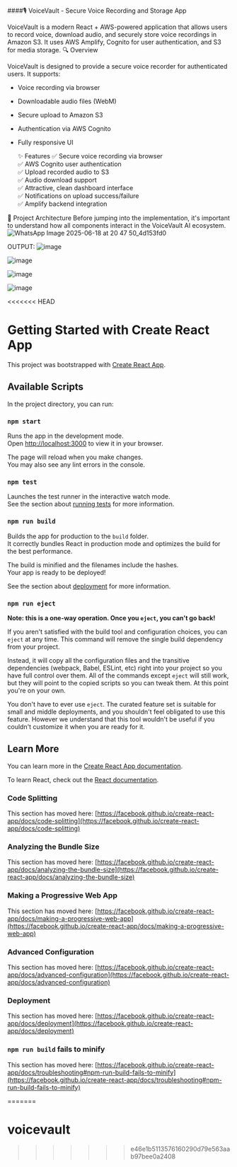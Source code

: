 ####🎙️ VoiceVault - Secure Voice Recording and Storage App

VoiceVault is a modern React + AWS-powered application that allows users to record voice, download audio, and securely store voice recordings in Amazon S3. It uses AWS Amplify, Cognito for user authentication, and S3 for media storage.
🔍 Overview

VoiceVault is designed to provide a secure voice recorder for authenticated users. It supports:
- Voice recording via browser
- Downloadable audio files (WebM)
- Secure upload to Amazon S3
- Authentication via AWS Cognito
- Fully responsive UI

  ✨ Features
✅ Secure voice recording via browser  
✅ AWS Cognito user authentication  
✅ Upload recorded audio to S3  
✅ Audio download support  
✅ Attractive, clean dashboard interface  
✅ Notifications on upload success/failure  
✅ Amplify backend integration


🧱 Project Architecture
Before jumping into the implementation, it's important to understand how all components interact in the VoiceVault AI ecosystem.
![WhatsApp Image 2025-06-18 at 20 47 50_4d153fd0](https://github.com/user-attachments/assets/97b53c75-509c-4bb7-8963-2bc140f775da)


OUTPUT:
![image](https://github.com/user-attachments/assets/0e3b641d-0057-4670-8fa0-a1d4d496a235)

![image](https://github.com/user-attachments/assets/83437aa4-1f91-4ce4-b9ca-56208d870fa5)

![image](https://github.com/user-attachments/assets/c8f5b980-30e3-44a7-9690-a90ba9df3d16)

![image](https://github.com/user-attachments/assets/6f65499f-9d97-4c76-abb5-1a6a6c7c167b)



<<<<<<< HEAD
# Getting Started with Create React App

This project was bootstrapped with [Create React App](https://github.com/facebook/create-react-app).

## Available Scripts

In the project directory, you can run:

### `npm start`

Runs the app in the development mode.\
Open [http://localhost:3000](http://localhost:3000) to view it in your browser.

The page will reload when you make changes.\
You may also see any lint errors in the console.

### `npm test`

Launches the test runner in the interactive watch mode.\
See the section about [running tests](https://facebook.github.io/create-react-app/docs/running-tests) for more information.

### `npm run build`

Builds the app for production to the `build` folder.\
It correctly bundles React in production mode and optimizes the build for the best performance.

The build is minified and the filenames include the hashes.\
Your app is ready to be deployed!

See the section about [deployment](https://facebook.github.io/create-react-app/docs/deployment) for more information.

### `npm run eject`

**Note: this is a one-way operation. Once you `eject`, you can't go back!**

If you aren't satisfied with the build tool and configuration choices, you can `eject` at any time. This command will remove the single build dependency from your project.

Instead, it will copy all the configuration files and the transitive dependencies (webpack, Babel, ESLint, etc) right into your project so you have full control over them. All of the commands except `eject` will still work, but they will point to the copied scripts so you can tweak them. At this point you're on your own.

You don't have to ever use `eject`. The curated feature set is suitable for small and middle deployments, and you shouldn't feel obligated to use this feature. However we understand that this tool wouldn't be useful if you couldn't customize it when you are ready for it.

## Learn More

You can learn more in the [Create React App documentation](https://facebook.github.io/create-react-app/docs/getting-started).

To learn React, check out the [React documentation](https://reactjs.org/).

### Code Splitting

This section has moved here: [https://facebook.github.io/create-react-app/docs/code-splitting](https://facebook.github.io/create-react-app/docs/code-splitting)

### Analyzing the Bundle Size

This section has moved here: [https://facebook.github.io/create-react-app/docs/analyzing-the-bundle-size](https://facebook.github.io/create-react-app/docs/analyzing-the-bundle-size)

### Making a Progressive Web App

This section has moved here: [https://facebook.github.io/create-react-app/docs/making-a-progressive-web-app](https://facebook.github.io/create-react-app/docs/making-a-progressive-web-app)

### Advanced Configuration

This section has moved here: [https://facebook.github.io/create-react-app/docs/advanced-configuration](https://facebook.github.io/create-react-app/docs/advanced-configuration)

### Deployment

This section has moved here: [https://facebook.github.io/create-react-app/docs/deployment](https://facebook.github.io/create-react-app/docs/deployment)

### `npm run build` fails to minify

This section has moved here: [https://facebook.github.io/create-react-app/docs/troubleshooting#npm-run-build-fails-to-minify](https://facebook.github.io/create-react-app/docs/troubleshooting#npm-run-build-fails-to-minify)

=======
# voicevault
>>>>>>> e46e1b5113576160290d79e563aab97bee0a2408
